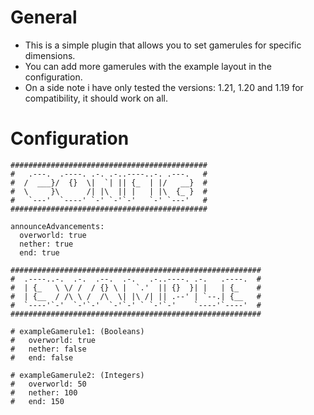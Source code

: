 # General
- This is a simple plugin that allows you to set gamerules for specific dimensions.
- You can add more gamerules with the example layout in the configuration.
- On a side note i have only tested the versions: 1.21, 1.20 and 1.19 for compatibility, it should work on all.

# Configuration
```
############################################
#   .---.  .----. .-. .-..----..-. .---.   #
#  /  ___}/  {}  \|  `| || {_  | |/   __}  #
#  \     }\      /| |\  || |   | |\  {_ }  #
#   `---'  `----' `-' `-'`-'   `-' `---'   #
############################################

announceAdvancements:
  overworld: true
  nether: true
  end: true

########################################################
#  .----..-.  .-.  .--.  .-.   .-..----. .-.   .----.  #
#  | {_   \ \/ /  / {} \ |  `.'  || {}  }| |   | {_    #
#  | {__  / /\ \ /  /\  \| |\ /| || .--' | `--.| {__   #
#  `----'`-'  `-'`-'  `-'`-' ` `-'`-'    `----'`----'  #
########################################################

# exampleGamerule1: (Booleans)
#   overworld: true
#   nether: false
#   end: false

# exampleGamerule2: (Integers)
#   overworld: 50
#   nether: 100
#   end: 150
```
